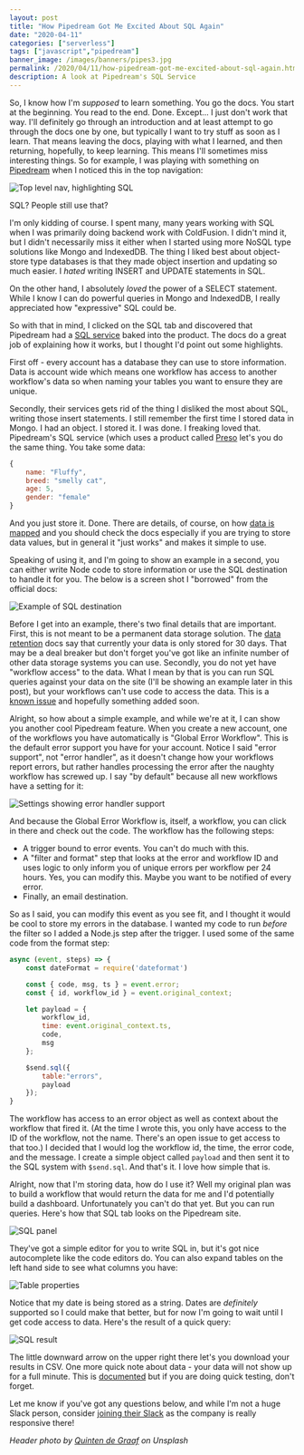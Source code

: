 ```yaml
---
layout: post
title: "How Pipedream Got Me Excited About SQL Again"
date: "2020-04-11"
categories: ["serverless"]
tags: ["javascript","pipedream"]
banner_image: /images/banners/pipes3.jpg
permalink: /2020/04/11/how-pipedream-got-me-excited-about-sql-again.html
description: A look at Pipedream's SQL Service
---
```


So, I know how I'm *supposed* to learn something. You go the docs. You start at the beginning. You read to the end. Done. Except... I just don't work that way. I'll definitely go through an introduction and at least attempt to go through the docs one by one, but typically I want to try stuff as soon as I learn. That means leaving the docs, playing with what I learned, and then returning, hopefully, to keep learning. This means I'll sometimes miss interesting things. So for example, I was playing with something on [Pipedream](https://pipedream.com/) when I noticed this in the top navigation:

<p>
<img data-src="https://static.raymondcamden.com/images/2020/04/sql1.png" alt="Top level nav, highlighting SQL" class="lazyload imgborder imgcenter">
</p>

SQL? People still use that? 

I'm only kidding of course. I spent many, many years working with SQL when I was primarily doing backend work with ColdFusion. I didn't mind it, but I didn't necessarily miss it either when I started using more NoSQL type solutions like Mongo and IndexedDB. The thing I liked best about object-store type databases is that they made object insertion and updating so much easier. I *hated* writing INSERT and UPDATE statements in SQL.

On the other hand, I absolutely *loved* the power of a SELECT statement. While I know I can do powerful queries in Mongo and IndexedDB, I really appreciated how "expressive" SQL could be. 

So with that in mind, I clicked on the SQL tab and discovered that Pipedream had a [SQL service](https://docs.pipedream.com/destinations/sql/#adding-a-sql-destination) baked into the product. The docs do a great job of explaining how it works, but I thought I'd point out some highlights. 

First off - every account has a database they can use to store information. Data is account wide which means one workflow has access to another workflow's data so when naming your tables you want to ensure they are unique. 

Secondly, their services gets rid of the thing I disliked the most about SQL, writing those insert statements. I still remember the first time I stored data in Mongo. I had an object. I stored it. I was done. I freaking loved that. Pipedream's SQL service (which uses a product called [Preso](https://prestodb.io/) let's you do the same thing. You take some data:

```js
{
	name: "Fluffy",
	breed: "smelly cat",
	age: 5,
	gender: "female"
}
```

And you just store it. Done. There are details, of course, on how [data is mapped](https://docs.pipedream.com/destinations/sql/#what-happens-when-you-send-data-to-a-sql-destination) and you should check the docs especially if you are trying to store data values, but in general it "just works" and makes it simple to use.

Speaking of using it, and I'm going to show an example in a second, you can either write Node code to store information or use the SQL destination to handle it for you. The below is a screen shot I "borrowed" from the official docs:

<img data-src="https://static.raymondcamden.com/images/2020/04/sql2.png" alt="Example of SQL destination" class="lazyload imgborder imgcenter">

Before I get into an example, there's two final details that are important. First, this is not meant to be a permanent data storage solution. The [data retention](https://docs.pipedream.com/destinations/sql/#data-retention) docs say that currently your data is only stored for 30 days. That may be a deal breaker but don't forget you've got like an infinite number of other data storage systems you can use. Secondly, you do not yet have "workflow access" to the data. What I mean by that is you can run SQL queries against your data on the site (I'll be showing an example later in this post), but your workflows can't use code to access the data. This is a [known issue](https://github.com/PipedreamHQ/roadmap/issues/3) and hopefully something added soon. 

Alright, so how about a simple example, and while we're at it, I can show you another cool Pipedream feature. When you create a new account, one of the workflows you have automatically is "Global Error Workflow". This is the default error support you have for your account. Notice I said "error support", not "error handler", as it doesn't change how your workflows report errors, but rather handles processing the error after the naughty workflow has screwed up. I say "by default" because all new workflows have a setting for it:

<img data-src="https://static.raymondcamden.com/images/2020/04/sql3.png" alt="Settings showing error handler support" class="lazyload imgborder imgcenter">

And because the Global Error Workflow is, itself, a workflow, you can click in there and check out the code. The workflow has the following steps:

* A trigger bound to error events. You can't do much with this.
* A "filter and format" step that looks at the error and workflow ID and uses logic to only inform you of unique errors per workflow per 24 hours. Yes, you can modify this. Maybe you want to be notified of every error. 
* Finally, an email destination. 
  
So as I said, you can modify this event as you see fit, and I thought it would be cool to store my errors in the database. I wanted my code to run *before* the filter so I added a Node.js step after the trigger. I used some of the same code from the format step:

```js
async (event, steps) => {
	const dateFormat = require('dateformat')

	const { code, msg, ts } = event.error;
	const { id, workflow_id } = event.original_context;

	let payload = {
		workflow_id, 
		time: event.original_context.ts,
		code, 
		msg
	};

	$send.sql({
		table:"errors",
		payload  
	});
}
```

The workflow has access to an error object as well as context about the workflow that fired it. (At the time I wrote this, you only have access to the ID of the workflow, not the name. There's an open issue to get access to that too.) I decided that I would log the workflow id, the time, the error code, and the message. I create a simple object called `payload` and then sent it to the SQL system with `$send.sql`. And that's it. I love how simple that is.

Alright, now that I'm storing data, how do I use it? Well my original plan was to build a workflow that would return the data for me and I'd potentially build a dashboard. Unfortunately you can't do that yet. But you can run queries. Here's how that SQL tab looks on the Pipedream site.

<img data-src="https://static.raymondcamden.com/images/2020/04/sql4.png" alt="SQL panel" class="lazyload imgborder imgcenter">

They've got a simple editor for you to write SQL in, but it's got nice autocomplete like the code editors do. You can also expand tables on the left hand side to see what columns you have:

<img data-src="https://static.raymondcamden.com/images/2020/04/sql5.png" alt="Table properties" class="lazyload imgborder imgcenter">

Notice that my date is being stored as a string. Dates are *definitely* supported so I could make that better, but for now I'm going to wait until I get code access to data. Here's the result of a quick query:

<img data-src="https://static.raymondcamden.com/images/2020/04/sql6.png" alt="SQL result" class="lazyload imgborder imgcenter">

The little downward arrow on the upper right there let's you download your results in CSV. One more quick note about data - your data will not show up for a full minute. This is [documented](https://docs.pipedream.com/destinations/sql/#what-happens-when-you-send-data-to-a-sql-destination) but if you are doing quick testing, don't forget. 

Let me know if you've got any questions below, and while I'm not a huge Slack person, consider [joining their Slack](https://pipedream.com/community) as the company is really responsive there!

<i>Header photo by <a href="https://unsplash.com/@quinten149?utm_source=unsplash&utm_medium=referral&utm_content=creditCopyText">Quinten de Graaf</a> on Unsplash</i>